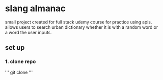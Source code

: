 # slang almanac

small project created for full stack udemy course for practice using apis.
allows users to search urban dictionary whether it is with a random word or a word the user inputs.

## set up
### 1. clone repo
'''
git clone 
'''

